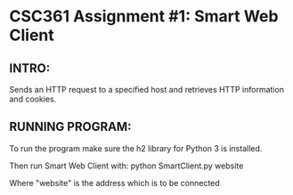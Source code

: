 # CSC361 Assignment #1: Smart Web Client
## INTRO:
Sends an HTTP request to a specified host and retrieves HTTP information and cookies.
## RUNNING PROGRAM:
To run the program make sure the h2 library for Python 3 is installed.

Then run Smart Web Client with:
python SmartClient.py website

Where "website" is the address which is to be connected
